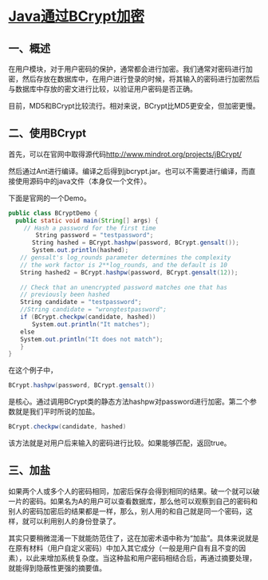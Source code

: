 #  			 [Java通过BCrypt加密](https://www.cnblogs.com/xingzc/p/8624007.html)  		



## 一、概述

 

在用户模块，对于用户密码的保护，通常都会进行加密。我们通常对密码进行加密，然后存放在数据库中，在用户进行登录的时候，将其输入的密码进行加密然后与数据库中存放的密文进行比较，以验证用户密码是否正确。

目前，MD5和BCrypt比较流行。相对来说，BCrypt比MD5更安全，但加密更慢。

 

## 二、使用BCrypt

 

首先，可以在官网中取得源代码<http://www.mindrot.org/projects/jBCrypt/>

然后通过Ant进行编译。编译之后得到jbcrypt.jar。也可以不需要进行编译，而直接使用源码中的java文件（本身仅一个文件）。

下面是官网的一个Demo。

```java
public class BCryptDemo {
  public static void main(String[] args) {
 　　// Hash a password for the first time
 　　　　String password = "testpassword";
　　　　String hashed = BCrypt.hashpw(password, BCrypt.gensalt());
　　　　System.out.println(hashed);
　　// gensalt's log_rounds parameter determines the complexity
　　// the work factor is 2**log_rounds, and the default is 10
　　String hashed2 = BCrypt.hashpw(password, BCrypt.gensalt(12));
 
　　// Check that an unencrypted password matches one that has
　　// previously been hashed
　　String candidate = "testpassword";
　　//String candidate = "wrongtestpassword";
　　if (BCrypt.checkpw(candidate, hashed))
　　　　System.out.println("It matches");
　　else
　　System.out.println("It does not match");
　　}
}
```

 

在这个例子中，

```java
BCrypt.hashpw(password, BCrypt.gensalt())
```

是核心。通过调用BCrypt类的静态方法hashpw对password进行加密。第二个参数就是我们平时所说的加盐。

```java
BCrypt.checkpw(candidate, hashed)
```

该方法就是对用户后来输入的密码进行比较。如果能够匹配，返回true。

 

## 三、加盐

如果两个人或多个人的密码相同，加密后保存会得到相同的结果。破一个就可以破一片的密码。如果名为A的用户可以查看数据库，那么他可以观察到自己的密码和别人的密码加密后的结果都是一样，那么，别人用的和自己就是同一个密码，这样，就可以利用别人的身份登录了。

其实只要稍微混淆一下就能防范住了，这在加密术语中称为“加盐”。具体来说就是在原有材料（用户自定义密码）中加入其它成分（一般是用户自有且不变的因素），以此来增加系统复杂度。当这种盐和用户密码相结合后，再通过摘要处理，就能得到隐蔽性更强的摘要值。